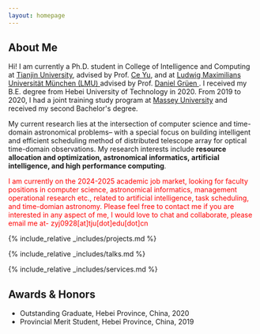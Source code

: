 ```yaml
---
layout: homepage
---
```


## About Me


Hi! I am currently a Ph.D. student in College of Intelligence and Computing at <a href="https://cic.tju.edu.cn/english/home.htm" target="_blank"> Tianjin University</a>, advised by Prof. <a href="http://cic.tju.edu.cn/faculty/yuce/index.html" target="_blank"> Ce Yu</a>, and at <a href="https://www.lmu.de/en/" target="_blank"> Ludwig Maximilians Universität München (LMU) </a> advised by Prof. <a href="https://www.imprs-astro.mpg.de/content/prof-dr-daniel-grun-0.html" target="_blank"> Daniel Grüen </a>. I received my B.E. degree from Hebei University of Technology in 2020. From 2019 to 2020, I had a joint training study program at <a href="https://www.massey.ac.nz/" target="_blank"> Massey University</a> and received my second Bachelor's degree.

My current research lies at the intersection of computer science and time-domain astronomical problems– with a special focus on building intelligent and efficient scheduling method of distributed telescope array for optical time-domain observations. My research interests include <strong>resource allocation and optimization, astronomical informatics, artificial intelligence, and high performance computing</strong>.

<span style="color:red">I am currently on the 2024-2025 academic job market, looking for faculty positions in computer science, astronomical informatics, management operational research etc., related to artificial intelligence, task scheduling, and time-domian astronomy. Please feel free to contact me if you are interested in any aspect of me, I would love to chat and collaborate, please email me at- zyj0928[at]tju[dot]edu[dot]cn </span>

<!-- 
I am an alumnus of the <a href="https://opencasestudies.github.io/" target="_blank"> Open Case Study Project</a> at <a href="https://www.jhsph.edu/" target="_blank"> the Bloomberg School of Public Health </a> of <a href="https://www.jhu.edu/" target="_blank"> the Johns Hopkins University</a>. -->
<!-- 
Outside of academia, I began my journey as a professional swimmer at the age of 5 and went on to achieve several regional and national championships. I'm also passionate about Chinese calligraphy, and my artwork has been exhibited in top galleries and museums including the <a href="http://www.namoc.org/" target="_blank"> National Art Museum of China (Beijing)</a>. In addition, I am also interested in oil painting, and aeromodelling.
-->



<!-- {% include_relative _includes/publications.md %} -->

{% include_relative _includes/projects.md %}

{% include_relative _includes/talks.md %}



{% include_relative _includes/services.md %}

## Awards & Honors
- Outstanding Graduate, Hebei Province, China, 2020
- Provincial Merit Student, Hebei Province, China, 2019


<!-- - **[Feb. 2020]** Our paper about incremental learning is accepted to CVPR 2020.
- **[Feb. 2020]** We will host the ACM Multimedia Asia 2020 conference in Singapore!
- **[Sept. 2019]** Our paper about few-shot learning is accepted to NeurIPS 2019. 
- **[Feb. 2023]** <a href="https://www.sciencedirect.com/science/article/pii/S089990072200346X" target="_blank">*Low muscle mass is associated with a higher risk of all–cause and cardiovascular disease–specific mortality in cancer survivors*</a> has been accepted by **Nutrition**. 
- **[Aug. 2021]** <a href="https://www.jmcp.org/doi/full/10.18553/jmcp.2021.27.10.1482" target="_blank">*Validation of EHR medication fill data obtained through electronic linkage with pharmacies*</a> has been accepted by the **Journal of Managed Care & Specialty Pharmacy**.
- **[Jan. 2021]** <a href="https://onlinelibrary.wiley.com/doi/abs/10.1111/jocd.13486" target="_blank">*Quantitative evaluation of rejuvenation treatment of nasolabial fold wrinkles by regression model and 3D photography*</a> has been accepted by the **Journal of Cosmetic Dermatology**.

-->






